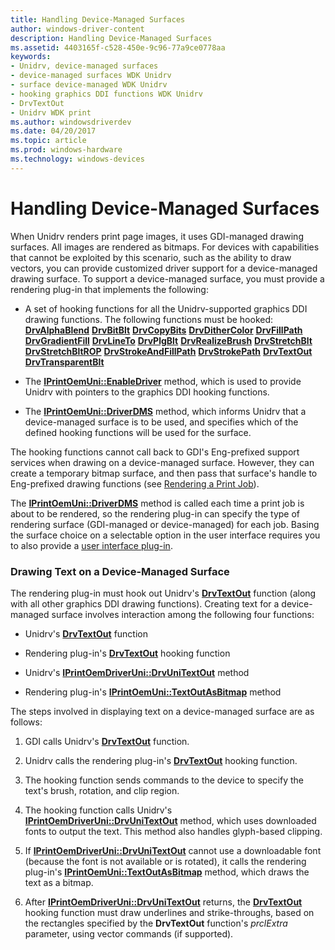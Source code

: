 ```yaml
---
title: Handling Device-Managed Surfaces
author: windows-driver-content
description: Handling Device-Managed Surfaces
ms.assetid: 4403165f-c528-450e-9c96-77a9ce0778aa
keywords:
- Unidrv, device-managed surfaces
- device-managed surfaces WDK Unidrv
- surface device-managed WDK Unidrv
- hooking graphics DDI functions WDK Unidrv
- DrvTextOut
- Unidrv WDK print
ms.author: windowsdriverdev
ms.date: 04/20/2017
ms.topic: article
ms.prod: windows-hardware
ms.technology: windows-devices
---
```


# Handling Device-Managed Surfaces





When Unidrv renders print page images, it uses GDI-managed drawing surfaces. All images are rendered as bitmaps. For devices with capabilities that cannot be exploited by this scenario, such as the ability to draw vectors, you can provide customized driver support for a device-managed drawing surface. To support a device-managed surface, you must provide a rendering plug-in that implements the following:

-   A set of hooking functions for all the Unidrv-supported graphics DDI drawing functions. The following functions must be hooked:
    [**DrvAlphaBlend**](https://msdn.microsoft.com/library/windows/hardware/ff556176)
    [**DrvBitBlt**](https://msdn.microsoft.com/library/windows/hardware/ff556180)
    [**DrvCopyBits**](https://msdn.microsoft.com/library/windows/hardware/ff556182)
    [**DrvDitherColor**](https://msdn.microsoft.com/library/windows/hardware/ff556202)
    [**DrvFillPath**](https://msdn.microsoft.com/library/windows/hardware/ff556220)
    [**DrvGradientFill**](https://msdn.microsoft.com/library/windows/hardware/ff556236)
    [**DrvLineTo**](https://msdn.microsoft.com/library/windows/hardware/ff556245)
    [**DrvPlgBlt**](https://msdn.microsoft.com/library/windows/hardware/ff556258)
    [**DrvRealizeBrush**](https://msdn.microsoft.com/library/windows/hardware/ff556273)
    [**DrvStretchBlt**](https://msdn.microsoft.com/library/windows/hardware/ff556302)
    [**DrvStretchBltROP**](https://msdn.microsoft.com/library/windows/hardware/ff556306)
    [**DrvStrokeAndFillPath**](https://msdn.microsoft.com/library/windows/hardware/ff556311)
    [**DrvStrokePath**](https://msdn.microsoft.com/library/windows/hardware/ff556316)
    [**DrvTextOut**](https://msdn.microsoft.com/library/windows/hardware/ff557277)
    [**DrvTransparentBlt**](https://msdn.microsoft.com/library/windows/hardware/ff557283)
-   The [**IPrintOemUni::EnableDriver**](https://msdn.microsoft.com/library/windows/hardware/ff554248) method, which is used to provide Unidrv with pointers to the graphics DDI hooking functions.

-   The [**IPrintOemUni::DriverDMS**](https://msdn.microsoft.com/library/windows/hardware/ff554245) method, which informs Unidrv that a device-managed surface is to be used, and specifies which of the defined hooking functions will be used for the surface.

The hooking functions cannot call back to GDI's Eng-prefixed support services when drawing on a device-managed surface. However, they can create a temporary bitmap surface, and then pass that surface's handle to Eng-prefixed drawing functions (see [Rendering a Print Job](rendering-a-print-job.md)).

The [**IPrintOemUni::DriverDMS**](https://msdn.microsoft.com/library/windows/hardware/ff554245) method is called each time a print job is about to be rendered, so the rendering plug-in can specify the type of rendering surface (GDI-managed or device-managed) for each job. Basing the surface choice on a selectable option in the user interface requires you to also provide a [user interface plug-in](user-interface-plug-ins.md).

### Drawing Text on a Device-Managed Surface

The rendering plug-in must hook out Unidrv's [**DrvTextOut**](https://msdn.microsoft.com/library/windows/hardware/ff557277) function (along with all other graphics DDI drawing functions). Creating text for a device-managed surface involves interaction among the following four functions:

-   Unidrv's [**DrvTextOut**](https://msdn.microsoft.com/library/windows/hardware/ff557277) function

-   Rendering plug-in's [**DrvTextOut**](https://msdn.microsoft.com/library/windows/hardware/ff557277) hooking function

-   Unidrv's [**IPrintOemDriverUni::DrvUniTextOut**](https://msdn.microsoft.com/library/windows/hardware/ff553132) method

-   Rendering plug-in's [**IPrintOemUni::TextOutAsBitmap**](https://msdn.microsoft.com/library/windows/hardware/ff554277) method

The steps involved in displaying text on a device-managed surface are as follows:

1.  GDI calls Unidrv's [**DrvTextOut**](https://msdn.microsoft.com/library/windows/hardware/ff557277) function.

2.  Unidrv calls the rendering plug-in's [**DrvTextOut**](https://msdn.microsoft.com/library/windows/hardware/ff557277) hooking function.

3.  The hooking function sends commands to the device to specify the text's brush, rotation, and clip region.

4.  The hooking function calls Unidrv's [**IPrintOemDriverUni::DrvUniTextOut**](https://msdn.microsoft.com/library/windows/hardware/ff553132) method, which uses downloaded fonts to output the text. This method also handles glyph-based clipping.

5.  If [**IPrintOemDriverUni::DrvUniTextOut**](https://msdn.microsoft.com/library/windows/hardware/ff553132) cannot use a downloadable font (because the font is not available or is rotated), it calls the rendering plug-in's [**IPrintOemUni::TextOutAsBitmap**](https://msdn.microsoft.com/library/windows/hardware/ff554277) method, which draws the text as a bitmap.

6.  After [**IPrintOemDriverUni::DrvUniTextOut**](https://msdn.microsoft.com/library/windows/hardware/ff553132) returns, the [**DrvTextOut**](https://msdn.microsoft.com/library/windows/hardware/ff557277) hooking function must draw underlines and strike-throughs, based on the rectangles specified by the **DrvTextOut** function's *prclExtra* parameter, using vector commands (if supported).

 

 




